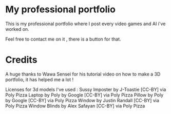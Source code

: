 # My professional portfolio
This is my professional portfolio where I post every video games and AI i've worked on.

Feel free to contact me on it , there is a button for that.

# Credits
A huge thanks to Wawa Sensei for his tutorial video on how to make a 3D portfolio, it has helped me a lot !

Licenses for 3d models I've used : 
Sussy Imposter by J-Toastie [CC-BY] via Poly Pizza
Laptop by Poly by Google [CC-BY] via Poly Pizza
Pillow by Poly by Google [CC-BY] via Poly Pizza
Window by Justin Randall [CC-BY] via Poly Pizza
Window Blinds by Alex Safayan [CC-BY] via Poly Pizza



